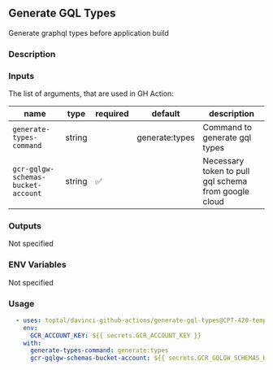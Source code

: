 ## Generate GQL Types

Generate graphql types before application build

### Description

### Inputs

The list of arguments, that are used in GH Action:

| name                               | type   | required | default        | description                                          |
| ---------------------------------- | ------ | -------- | -------------- | ---------------------------------------------------- |
| `generate-types-command`           | string |          | generate:types | Command to generate gql types                        |
| `gcr-gqlgw-schemas-bucket-account` | string | ✅        |                | Necessary token to pull gql schema from google cloud |

### Outputs

Not specified

### ENV Variables

Not specified

### Usage

```yaml
  - uses: toptal/davinci-github-actions/generate-gql-types@CPT-420-temploy-storybook-staff-portal
    env:
      GCR_ACCOUNT_KEY: ${{ secrets.GCR_ACCOUNT_KEY }}
    with:
      generate-types-command: generate:types
      gcr-gqlgw-schemas-bucket-account: ${{ secrets.GCR_GQLGW_SCHEMAS_BUCKET_ACCOUNT }}
```

